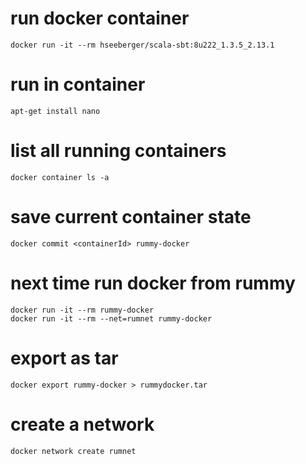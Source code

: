 # run docker container

``` 
docker run -it --rm hseeberger/scala-sbt:8u222_1.3.5_2.13.1
```

# run in container
```
apt-get install nano
```

# list all running containers
```
docker container ls -a
```

# save current container state
```
docker commit <containerId> rummy-docker

```

# next time run docker from rummy
```
docker run -it --rm rummy-docker
docker run -it --rm --net=rumnet rummy-docker
```

# export as tar
```
docker export rummy-docker > rummydocker.tar
```

# create a network
```
docker network create rumnet
```